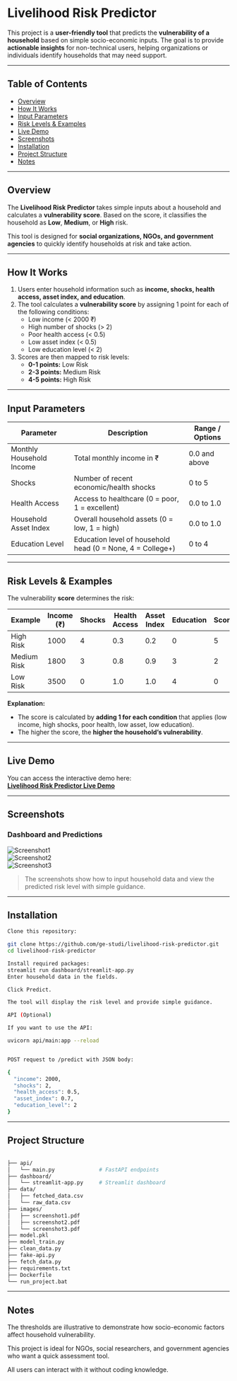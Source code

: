 # Livelihood Risk Predictor

This project is a **user-friendly tool** that predicts the **vulnerability of a household** based on simple socio-economic inputs. The goal is to provide **actionable insights** for non-technical users, helping organizations or individuals identify households that may need support.

---

## Table of Contents
- [Overview](#overview)
- [How It Works](#how-it-works)
- [Input Parameters](#input-parameters)
- [Risk Levels & Examples](#risk-levels--examples)
- [Live Demo](#live-demo)
- [Screenshots](#screenshots)
- [Installation](#installation)
- [Project Structure](#project-structure)
- [Notes](#notes)

---

## Overview
The **Livelihood Risk Predictor** takes simple inputs about a household and calculates a **vulnerability score**. Based on the score, it classifies the household as **Low**, **Medium**, or **High** risk.  

This tool is designed for **social organizations, NGOs, and government agencies** to quickly identify households at risk and take action.

---

## How It Works
1. Users enter household information such as **income, shocks, health access, asset index, and education**.  
2. The tool calculates a **vulnerability score** by assigning 1 point for each of the following conditions:  
   - Low income (< 2000 ₹)  
   - High number of shocks (> 2)  
   - Poor health access (< 0.5)  
   - Low asset index (< 0.5)  
   - Low education level (< 2)  
3. Scores are then mapped to risk levels:
   - **0-1 points:** Low Risk  
   - **2-3 points:** Medium Risk  
   - **4-5 points:** High Risk  

---

## Input Parameters
| Parameter                 | Description                                | Range / Options             |
|----------------------------|--------------------------------------------|----------------------------|
| Monthly Household Income   | Total monthly income in ₹                  | 0.0 and above             |
| Shocks                     | Number of recent economic/health shocks   | 0 to 5                     |
| Health Access              | Access to healthcare (0 = poor, 1 = excellent) | 0.0 to 1.0              |
| Household Asset Index      | Overall household assets (0 = low, 1 = high) | 0.0 to 1.0              |
| Education Level            | Education level of household head (0 = None, 4 = College+) | 0 to 4             |

---

## Risk Levels & Examples
The vulnerability **score** determines the risk:

| Example | Income (₹) | Shocks | Health Access | Asset Index | Education | Score | Predicted Risk |
|---------|------------|--------|---------------|-------------|-----------|-------|----------------|
| High Risk | 1000 | 4 | 0.3 | 0.2 | 0 | 5 | High |
| Medium Risk | 1800 | 3 | 0.8 | 0.9 | 3 | 2 | Medium |
| Low Risk | 3500 | 0 | 1.0 | 1.0 | 4 | 0 | Low |

**Explanation:**  
- The score is calculated by **adding 1 for each condition** that applies (low income, high shocks, poor health, low asset, low education).  
- The higher the score, the **higher the household’s vulnerability**.

---

## Live Demo
You can access the interactive demo here:  
[**Livelihood Risk Predictor Live Demo**](https://livelihood-risk-38mfu8hsjrmrkpmymcqxjt.streamlit.app/)

---

## Screenshots
### Dashboard and Predictions
![Screenshot1](images/Screenshot1.png)  
![Screenshot2](images/Screenshot2.png)  
![Screenshot3](images/Screenshot3.png)  

> The screenshots show how to input household data and view the predicted risk level with simple guidance.

---

## Installation
```bash
Clone this repository:

git clone https://github.com/ge-studi/livelihood-risk-predictor.git
cd livelihood-risk-predictor

Install required packages:
streamlit run dashboard/streamlit-app.py
Enter household data in the fields.

Click Predict.

The tool will display the risk level and provide simple guidance.

API (Optional)

If you want to use the API:

uvicorn api/main:app --reload


POST request to /predict with JSON body:

{
  "income": 2000,
  "shocks": 2,
  "health_access": 0.5,
  "asset_index": 0.7,
  "education_level": 2
}
```
---

## Project Structure
```bash

├── api/
│   └── main.py              # FastAPI endpoints
├── dashboard/
│   └── streamlit-app.py     # Streamlit dashboard
├── data/
│   ├── fetched_data.csv
│   └── raw_data.csv
├── images/
│   ├── screenshot1.pdf
│   ├── screenshot2.pdf
│   └── screenshot3.pdf
├── model.pkl
├── model_train.py
├── clean_data.py
├── fake-api.py
├── fetch_data.py
├── requirements.txt
├── Dockerfile
└── run_project.bat
```

---

## Notes

The thresholds are illustrative to demonstrate how socio-economic factors affect household vulnerability.

This project is ideal for NGOs, social researchers, and government agencies who want a quick assessment tool.

All users can interact with it without coding knowledge.

